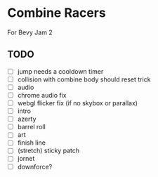 # Combine Racers

For Bevy Jam 2

## TODO

- [ ] jump needs a cooldown timer
- [ ] collision with combine body should reset trick
- [ ] audio
- [ ] chrome audio fix
- [ ] webgl flicker fix (if no skybox or parallax)
- [ ] intro
- [ ] azerty
- [ ] barrel roll
- [ ] art
- [ ] finish line
- [ ] (stretch) sticky patch
- [ ] jornet
- [ ] downforce?

